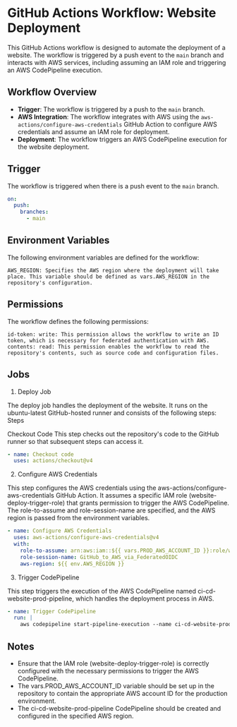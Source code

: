 # GitHub Actions Workflow: Website Deployment

This GitHub Actions workflow is designed to automate the deployment of a website. The workflow is triggered by a push event to the `main` branch and interacts with AWS services, including assuming an IAM role and triggering an AWS CodePipeline execution.

## Workflow Overview

- **Trigger**: The workflow is triggered by a push to the `main` branch.
- **AWS Integration**: The workflow integrates with AWS using the `aws-actions/configure-aws-credentials` GitHub Action to configure AWS credentials and assume an IAM role for deployment.
- **Deployment**: The workflow triggers an AWS CodePipeline execution for the website deployment.

## Trigger

The workflow is triggered when there is a push event to the `main` branch.

```yaml
on:
  push:
    branches:
      - main
```
## Environment Variables

The following environment variables are defined for the workflow:

    AWS_REGION: Specifies the AWS region where the deployment will take place. This variable should be defined as vars.AWS_REGION in the repository's configuration.

## Permissions

The workflow defines the following permissions:

    id-token: write: This permission allows the workflow to write an ID token, which is necessary for federated authentication with AWS.
    contents: read: This permission enables the workflow to read the repository's contents, such as source code and configuration files.

## Jobs

1. Deploy Job

The deploy job handles the deployment of the website. It runs on the ubuntu-latest GitHub-hosted runner and consists of the following steps:
Steps

Checkout Code
This step checks out the repository's code to the GitHub runner so that subsequent steps can access it.
```yaml
- name: Checkout code
  uses: actions/checkout@v4
```

2. Configure AWS Credentials

This step configures the AWS credentials using the aws-actions/configure-aws-credentials GitHub Action. It assumes a specific IAM role (website-deploy-trigger-role) that grants permission to trigger the AWS CodePipeline. The role-to-assume and role-session-name are specified, and the AWS region is passed from the environment variables.

```yaml
- name: Configure AWS Credentials
  uses: aws-actions/configure-aws-credentials@v4
  with:
    role-to-assume: arn:aws:iam::${{ vars.PROD_AWS_ACCOUNT_ID }}:role/website-deploy-trigger-role
    role-session-name: GitHub_to_AWS_via_FederatedOIDC
    aws-region: ${{ env.AWS_REGION }}
```

3. Trigger CodePipeline

This step triggers the execution of the AWS CodePipeline named ci-cd-website-prod-pipeline, which handles the deployment process in AWS.

```yaml
- name: Trigger CodePipeline
  run: |
    aws codepipeline start-pipeline-execution --name ci-cd-website-prod-pipeline
```

## Notes

- Ensure that the IAM role (website-deploy-trigger-role) is correctly configured with the necessary permissions to trigger the AWS CodePipeline.
- The vars.PROD_AWS_ACCOUNT_ID variable should be set up in the repository to contain the appropriate AWS account ID for the production environment.
- The ci-cd-website-prod-pipeline CodePipeline should be created and configured in the specified AWS region.